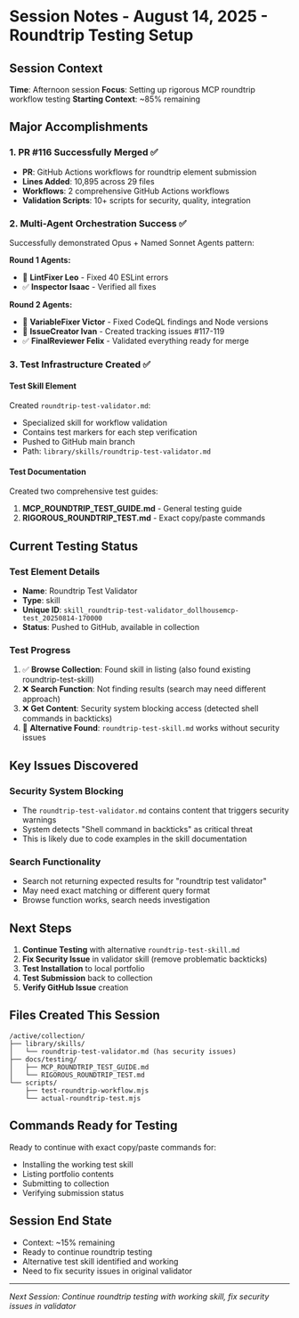 # Session Notes - August 14, 2025 - Roundtrip Testing Setup

## Session Context
**Time**: Afternoon session
**Focus**: Setting up rigorous MCP roundtrip workflow testing
**Starting Context**: ~85% remaining

## Major Accomplishments

### 1. PR #116 Successfully Merged ✅
- **PR**: GitHub Actions workflows for roundtrip element submission
- **Lines Added**: 10,895 across 29 files
- **Workflows**: 2 comprehensive GitHub Actions workflows
- **Validation Scripts**: 10+ scripts for security, quality, integration

### 2. Multi-Agent Orchestration Success ✅
Successfully demonstrated Opus + Named Sonnet Agents pattern:

**Round 1 Agents:**
- 🔧 **LintFixer Leo** - Fixed 40 ESLint errors
- ✅ **Inspector Isaac** - Verified all fixes

**Round 2 Agents:**
- 🔧 **VariableFixer Victor** - Fixed CodeQL findings and Node versions  
- 📝 **IssueCreator Ivan** - Created tracking issues #117-119
- ✅ **FinalReviewer Felix** - Validated everything ready for merge

### 3. Test Infrastructure Created ✅

#### Test Skill Element
Created `roundtrip-test-validator.md`:
- Specialized skill for workflow validation
- Contains test markers for each step verification
- Pushed to GitHub main branch
- Path: `library/skills/roundtrip-test-validator.md`

#### Test Documentation
Created two comprehensive test guides:
1. **MCP_ROUNDTRIP_TEST_GUIDE.md** - General testing guide
2. **RIGOROUS_ROUNDTRIP_TEST.md** - Exact copy/paste commands

## Current Testing Status

### Test Element Details
- **Name**: Roundtrip Test Validator
- **Type**: skill
- **Unique ID**: `skill_roundtrip-test-validator_dollhousemcp-test_20250814-170000`
- **Status**: Pushed to GitHub, available in collection

### Test Progress
1. ✅ **Browse Collection**: Found skill in listing (also found existing roundtrip-test-skill)
2. ❌ **Search Function**: Not finding results (search may need different approach)
3. ❌ **Get Content**: Security system blocking access (detected shell commands in backticks)
4. 🔄 **Alternative Found**: `roundtrip-test-skill.md` works without security issues

## Key Issues Discovered

### Security System Blocking
- The `roundtrip-test-validator.md` contains content that triggers security warnings
- System detects "Shell command in backticks" as critical threat
- This is likely due to code examples in the skill documentation

### Search Functionality
- Search not returning expected results for "roundtrip test validator"
- May need exact matching or different query format
- Browse function works, search needs investigation

## Next Steps

1. **Continue Testing** with alternative `roundtrip-test-skill.md`
2. **Fix Security Issue** in validator skill (remove problematic backticks)
3. **Test Installation** to local portfolio
4. **Test Submission** back to collection
5. **Verify GitHub Issue** creation

## Files Created This Session

```
/active/collection/
├── library/skills/
│   └── roundtrip-test-validator.md (has security issues)
├── docs/testing/
│   ├── MCP_ROUNDTRIP_TEST_GUIDE.md
│   └── RIGOROUS_ROUNDTRIP_TEST.md
└── scripts/
    ├── test-roundtrip-workflow.mjs
    └── actual-roundtrip-test.mjs
```

## Commands Ready for Testing

Ready to continue with exact copy/paste commands for:
- Installing the working test skill
- Listing portfolio contents
- Submitting to collection
- Verifying submission status

## Session End State
- Context: ~15% remaining
- Ready to continue roundtrip testing
- Alternative test skill identified and working
- Need to fix security issues in original validator

---

*Next Session: Continue roundtrip testing with working skill, fix security issues in validator*